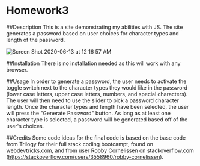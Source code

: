 # Homework3

##Description
This is a site demonstrating my abilities with JS. The site generates a password based on user choices for character types and length of the password.

![Screen Shot 2020-06-13 at 12 16 57 AM](https://user-images.githubusercontent.com/64096701/84559736-48739000-ad0b-11ea-90de-7e0f22d52d0d.png)

##Installation
There is no installation needed as this will work with any browser.

##Usage
In order to generate a password, the user needs to activate the toggle switch next to the character types they would like in the password (lower case letters, upper case letters, numbers, and special characters). The user will then need to use the slider to pick a password character length. Once the character types and length have been selected, the user will press the "Generate Password" button. As long as at least one character type is selected, a password will be generated based off of the user's choices.

##Credits
Some code ideas for the final code is based on the base code from Trilogy for their full stack coding bootcampt, found on webdevtricks.com, and from user Robby Cornelissen on stackoverflow.com (https://stackoverflow.com/users/3558960/robby-cornelissen).
